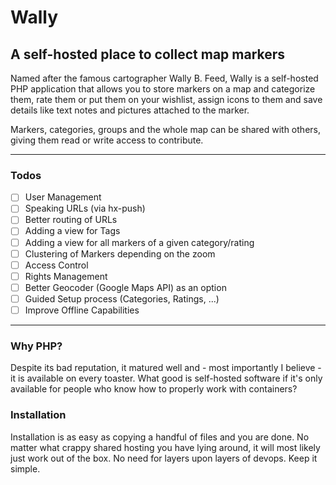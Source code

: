 # Wally
## A self-hosted place to collect map markers

Named after the famous cartographer Wally B. Feed, Wally is a self-hosted PHP application that allows you to store markers on a map and categorize them, rate them or put them on your wishlist, assign icons to them and save details like text notes and pictures attached to the marker.

Markers, categories, groups and the whole map can be shared with others, giving them read or write access to contribute.

---

### Todos

- [ ] User Management
- [ ] Speaking URLs (via hx-push)
- [ ] Better routing of URLs
- [ ] Adding a view for Tags
- [ ] Adding a view for all markers of a given category/rating
- [ ] Clustering of Markers depending on the zoom
- [ ] Access Control
- [ ] Rights Management
- [ ] Better Geocoder (Google Maps API) as an option
- [ ] Guided Setup process (Categories, Ratings, ...)
- [ ] Improve Offline Capabilities

---


### Why PHP?

Despite its bad reputation, it matured well and - most importantly I believe - it is available on every toaster. What good is self-hosted software if it's only available for people who know how to properly work with containers?

### Installation

Installation is as easy as copying a handful of files and you are done.
No matter what crappy shared hosting you have lying around, it will most likely just work out of the box.
No need for layers upon layers of devops. Keep it simple.
